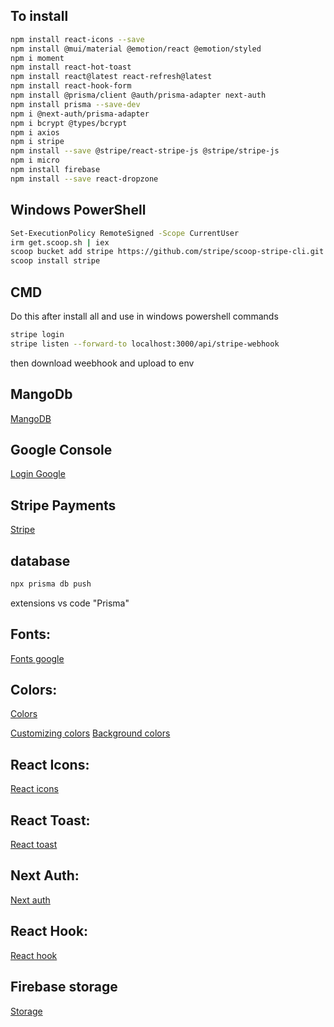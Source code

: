 ## To install
```bash 
npm install react-icons --save
npm install @mui/material @emotion/react @emotion/styled
npm i moment
npm install react-hot-toast
npm install react@latest react-refresh@latest
npm install react-hook-form
npm install @prisma/client @auth/prisma-adapter next-auth
npm install prisma --save-dev
npm i @next-auth/prisma-adapter
npm i bcrypt @types/bcrypt
npm i axios
npm i stripe
npm install --save @stripe/react-stripe-js @stripe/stripe-js
npm i micro
npm install firebase
npm install --save react-dropzone

```

## Windows PowerShell
```bash
Set-ExecutionPolicy RemoteSigned -Scope CurrentUser 
irm get.scoop.sh | iex
scoop bucket add stripe https://github.com/stripe/scoop-stripe-cli.git
scoop install stripe
```

## CMD
Do this after install all and use in windows powershell commands
```bash
stripe login
stripe listen --forward-to localhost:3000/api/stripe-webhook
```
then download weebhook and upload to env



## MangoDb
[MangoDB](https://cloud.mongodb.com/)
## Google Console
[Login Google](https://console.cloud.google.com/welcome?hl=pl&project=asnet-shop)
## Stripe Payments
[Stripe](https://dashboard.stripe.com/apikeys)


## database
```bash
npx prisma db push
```

extensions vs code "Prisma"

## Fonts:
[Fonts google](https://fonts.google.com/)
## Colors:
[Colors](https://tailwindcss.com/docs/text-color) 

[Customizing colors](https://tailwindcss.com/docs/customizing-colors)
[Background colors](https://tailwindcss.com/docs/background-color)
## React Icons:
[React icons](https://react-icons.github.io/react-icons)
## React Toast:
[React toast](https://react-hot-toast.com/docs)
## Next Auth:
[Next auth](https://next-auth.js.org/)
## React Hook:
[React hook](https://react-hook-form.com/get-started)


## Firebase storage
[Storage](https://console.firebase.google.com/project/asnet-shop-e3990/storage/asnet-shop-e3990.appspot.com/files)
